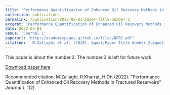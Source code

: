 ```yaml
---
title: "Performance Quantification of Enhanced Oil Recovery Methods in Fractured Reservoirs"
collection: publications
permalink: /publication/2022-05-01-paper-title-number-2
excerpt: 'Performance Quantification of Enhanced Oil Recovery Methods in Fractured Reservoirs'
date: 2022-05-01
venue: 'Journal 1'
paperurl: 'http://academicpages.github.io/files/NFR2.pdf'
citation: ' M.Zallaghi et al. (2010). &quot;Paper Title Number 2.&quot; <i>Journal 1</i>. 1(2).'
---
```

This paper is about the number 2. The number 3 is left for future work.

[Download paper here](http://academicpages.github.io/files/paper2.pdf)

Recommended citation: M.Zallaghi, R.Kharrat, H.Ott (2022). "Performance Quantification of Enhanced Oil Recovery Methods in Fractured Reservoirs" <i>Journal 1</i>. 1(2).
